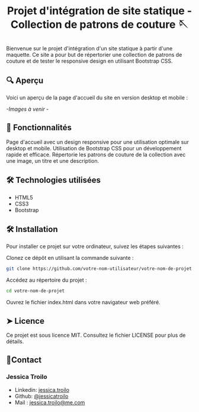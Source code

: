 
# <p align="center">Projet d'intégration de site statique - Collection de patrons de couture 🪡</p>
  
Bienvenue sur le projet d'intégration d'un site statique à partir d'une maquette. Ce site a pour but de répertorier une collection de patrons de couture et de tester le responsive design en utilisant Bootstrap CSS.


## 🔍 Aperçu

Voici un aperçu de la page d'accueil du site en version desktop et mobile :

*-Images à venir -*

## 🧐 Fonctionnalités

Page d'accueil avec un design responsive pour une utilisation optimale sur desktop et mobile.
Utilisation de Bootstrap CSS pour un développement rapide et efficace.
Répertorie les patrons de couture de la collection avec une image, un titre et une description.


## 🛠️ Technologies utilisées
- HTML5
- CSS3
- Bootstrap
    

## 🛠️ Installation

Pour installer ce projet sur votre ordinateur, suivez les étapes suivantes :

Clonez ce dépôt en utilisant la commande suivante :
```bash
git clone https://github.com/votre-nom-utilisateur/votre-nom-de-projet.git
```

Accédez au répertoire du projet :
```bash
cd votre-nom-de-projet
```

Ouvrez le fichier index.html dans votre navigateur web préféré.

## ➤ Licence
Ce projet est sous licence MIT. Consultez le fichier LICENSE pour plus de détails.



## 🎃Contact
### Jessica Troilo
- Linkedin: [jessica.troilo](www.linkedin.com/in/jessica-troilo-dev)
- Github: [@jessicatroilo](https://github.com/jessicatroilo)
- Mail : jessica.troilo@me.com
